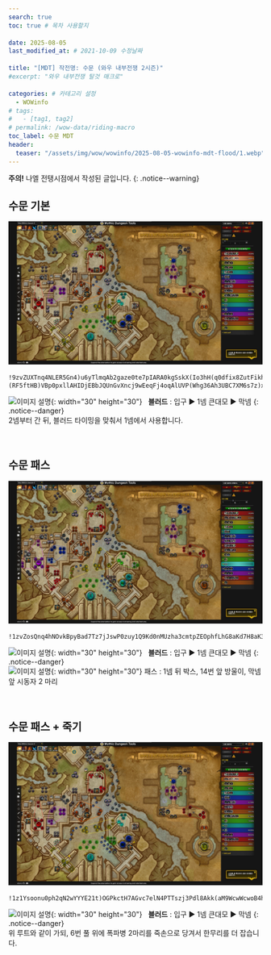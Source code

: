 ```yaml
---
search: true
toc: true # 목차 사용할지

date: 2025-08-05
last_modified_at: # 2021-10-09 수정날짜

title: "[MDT] 작전명: 수문 (와우 내부전쟁 2시즌)"
#excerpt: "와우 내부전쟁 탈것 매크로"

categories: # 카테고리 설정
  - WOWinfo
# tags:
#   - [tag1, tag2]
# permalink: /wow-data/riding-macro
toc_label: 수문 MDT
header:
  teaser: "/assets/img/wow/wowinfo/2025-08-05-wowinfo-mdt-flood/1.webp"
---
```

**주의!** 나엘 전탱시점에서 작성된 글입니다.
{: .notice--warning}  

## 수문 기본

![이미지 설명](/assets/img/wow/wowinfo/2025-08-05-wowinfo-mdt-flood/1.webp)

```  
!9zvZUXTnq4NLER5Gn4)u6yTlmqAb2gaze0te7pIARA0kgSskX(Io3hH(q0dfix8ZutFikhousuEZ2e51Reh(nF8B(Mr2qnpAk2vw6AFV9CxTR1Srk4MIdUg353TRX23BFBBLdcB1ZkFYSrzkAhoT3E((HUE3P7H17mB0Eeh6DHBRBpAUZV1qaX9((Dnd2opIBO4hWfZSHy2WHp7H7sw4bnJi1kcrKr46SSCt1nsXsW8vbNPK8CTItzcDUwiGG5lblWG9HrdrQesLsYYGWKbAqxcwgrMSSWdzCcr73aNZfAzwe)Eqnsc(bLip3ZbPKLtykPoIphcPh0iKgAEgJRP6m)5ZtMSiBNvJqWzRKj6Yc5xBbk5QRqV6kSRSc8)IE7t(p)3)4p)6F9Y42)5L)(RF5ftHB)VBp0pxllAHIDjEBbJQUnGvXncj9wEeqFj4oqAlUVP(Whg36Ah3UBC7XM6s7z)xBl934g327)5DdnnJBvbkemfRZGiJEBgMbEU4YmCxJZv249EJBzaS7DDDiw8lWsX5tSLki3k(FW6UH97BSDEQ75BvD7Uge6XT3mU9z3G)PFmC0(EiG976SL4Xex7GZ1u6(CB3B(Uj19Zw7hcz5tqVbWTZ1v9)svvNfvxWjgI8WW5Z22EqycKnEFXGNrFY2eok2w7PN)HUU6JTN8R1f27uK)4q7rRRn0atP5qL1EcAt3Bk6Sn(Yjmf4XOnWVVp6tvA36JrzjPnnud8UXOWU0Mf9sOXxL2srX94jaSeNbBbEUmGMc6qGR8vUzSZiWQWWitrvfX)VzUOWSt5Zha4INYi8ry5LVcDrKRt9cWVN2LCf3vi31iJi4wPROLsrsgonbJAf7WeQcOid3Mf(sEuasXRs6XBMbm8uW4OBoapte5mzozqmPWWlb9kHp60Jfd5dtIGktl3QfTzoCngUAvsZsshHuvz3BIZgxEkZwvfk9tEK(GkUC30asDQ6ppMhPjf1nQmjHLuiLlZf5XADIvn6aItxZXKLL4DMQ8zj85vUTnrLMXxdAatr0CL6xW1PemBb2nZhCJuC2LxmdUc5mRIN(xzSIZdMpOYOtQFPwOnjwUjOePcjJyUUdJIAhvmPYHtfpvkzX2rrmTOxrAU0Cp3WjdxQVPRCQTd6KUu6x8sy7Z6Qfo151omDSuQmPgnS41BM6cw)cXGcr1RW712kC01QEhoUBESehvHzOX)aI8zSVSSIgRzPvNwDJBNsxLXjzxnNQu0xM8D5mjmig7BiZrBq81sNkR9XuS3ECOUbEhHp2IQZw7V5Fd2p5QBTLWRnMEseQY6QQ6ddn9pdCOyOU0u8e5N7fV9x103u4dX8Fp
```  
![이미지 설명](https://wow.zamimg.com/images/wow/icons/large/spell_nature_bloodlust.jpg){: width="30" height="30"} 
&nbsp;&nbsp;**블러드** : 입구 ▶ 1넴 큰대모 ▶ 막넴
{: .notice--danger}  
2넴부터 간 뒤, 블러드 타이밍을 맞춰서 1넴에서 사용합니다.  
<br>
<br>

## 수문 패스

![이미지 설명](/assets/img/wow/wowinfo/2025-08-05-wowinfo-mdt-flood/2.webp)

```
!1zvZosQnq4hNOvkBpyBad7Tz7jJswP0zuy1Q9Kd0nMUzha3cmtpZEOphfLhG8aKd7H8aK3PS5Di2USbtpzMbrdUkxv99v)Gzi27zzfLLIUpW7hQfDSnrHew2orJO)UIgUuY)HUkHrTrPyTE96U9S3YY6gB3Y7xpoifTM1hyBOxS1YhzBIvRzuYU4hkAg5dklUbb30xy2Ma2gI(Uu)MNGBP4GiACqqysaHMKKYQEDu4SYKfkNehrsPXeeoKMsdd1ktMvoeuwPgYOzCyuCCeorRwKjmqZkhzTCWSGBtibbu1giesinkXAFPgMEkFBCyAQkgIIWPb44iQ1(eTksnpbHbLKGjuenrHpvWKyJ2j2WOCYcAcnli9LeGcErjOxuc(fKO)ptYFuD)R)6F8p)1FFo)F)9V81F7pzzITFIVtoLlZkHNYcdPRs1Mj71k0TIATLI9FRMvZw3uF8Co)XI2Jn8Z5vI(Z5YdQNgUxlyCGxQwqCQOVC4C(n8wrtTuvDQEEu8MZ5hKYJdV5QRoD60k5PA5UdRKpCLs9D9fvYR2Pm)vFxNSENQu97vLPn81hQBpw09zo)N5d1L8ozwdNFK3)6N6gZ(yyWPIpDn(x6YI1OTtfN2YWjmrPbRITycNSckaXZy66g5bX4(dNZ)XIUYcPO)PZ5hBkEYGLd8bf8AkgKNZXNZF3y7XbzrVu11PrQsZE(WyBX2g1U2ZLMTuROL13OuyBXU7)2Z5N4FZdkRu0mO2WaNR4J2Io9g6fJhhC0N1zTITQLepWDK7oXyVwGOYX28Ibr3QzeREySUKL9X7KJFM8Q6nV6Aw2d6(vntCCSPXVV992CQxdBIHss960SLtqTFSFxfiaQns06R2NwpuIwXnOuqi21CjTZwyzvvbQ)8kZXMlYuzS(xI5xxS56orGQiB5DOXViYIHoHGkrl6KISjB)OiowhfoG6khGh8akgMFGT(mg8j1y(WjZBIvywg5cyPVIm7k2(GpqDMyb5IH9Ijlc4QOa)PGU9bjOzfjLAg2d8EP1jhqbhed4fsG4uagALCgliOQIV1KpD5DPHtMFZn98IjqPGPxoKFk5y5slAMNPUjYl97yP5GbZRQMNCsMYQ6eITGHoLeC07SbkrA8m5Ze4NuRUj(qCQo3cNa2uHSoV4dvilhARE8QfXroww6C3Sm7EHnJbdGdxWwqssfxsVgsBlauxHcGYXqO3dnLmqalJDS8fqL6b5N3zIN6(sDHSxyHd8sBt0eKliKfDMr(z2P4q)Y)tROKzlzDbNZHanKySSPkE(JDq1pY(jQi2ZAxCb)C9H5BOpRxzzbN2uVutm18qS5k0Asm75Dm45Vvl9GJFHjqeBSd)USk3lLbrIhDdPwdJA8JxOJNak4c0chH8iJl7kCgNa4Me47Eyic1A6OfMgbJitNSTRr(YcRjpe6B6fTyt9hoxbZwWEK5ZQB0ln23RowWDQpYzOc3czJQJp8axVilJ3XBF66HH69DTkzdwwa08MXU9CrN5qVi10l1HM4T6dlVLLnWBuNusFa7PMq1g7RRK)uv1ahodLJ4vsAlR1vev9C(brtPX5UxENOUJxQT6w((X6gTlayvwxvvVBSr(KHHZoX53d5D2)9
```

![이미지 설명](https://wow.zamimg.com/images/wow/icons/large/spell_nature_bloodlust.jpg){: width="30" height="30"} 
&nbsp;&nbsp;**블러드** : 입구 ▶ 1넴 큰대모 ▶ 막넴
{: .notice--danger}  
![이미지 설명](https://wow.zamimg.com/images/wow/icons/large/ability_ambush.jpg){: width="30" height="30"} 패스 : 1넴 뒤 박스, 14번 앞 방울이, 막넴앞 시동자 2 마리  
<br>
<br>

## 수문 패스 + 죽기

![이미지 설명](/assets/img/wow/wowinfo/2025-08-05-wowinfo-mdt-flood/1.webp)

```  
!1z1Ysoonu0ph2qN2wYYYE21t)OGPkctH7AGvc7elN4PTTszj3Pdl8Akk(aM9WcwWcwoB4hcA(hqpTLtxD3PsS19CFDU3RKiHK7jzfLLSUpq751SoYAueKKTL1W6FFrdviOFDxftdBqWUwTED3oYBjzDdTBO9xpWfSw96CYA8zQw(ezDSCnni7IFOOzGYLwCDO5l1hazDaznu9Tq9MNG7WGaeooiikjaItssjvxGIMbdxaojgbtXXWqqeofhfPadNbhzalHfQrghHIJrGefmKomcNbJSwoywWDjWGaSubiegHrjw7luPPh47IJstLXacbsdaXiS1(qfeHINmHbgMaG4qCIm)KbtInANydn4Kf0u4SG0xtqyWRkj8vLaEfjQ)Ze0NKF)8p)P)9p)8y()9R)XZ)YVpM)8V93)ZN)lgjJT5J0TIPIAwP5PSOi8QuL9YUqMMRWwJkldVvrVzx3uFymN(ur7Hg6yEfRFmxSx(e)bLGboTuUa7yrFjFm)gAlRPwiBtLppWEZy(EH4a)nxE5XJhxjowl2UFL4XlLW32xujUCR08xEBNOERSN9RK9Rn0R3x3EOO7NO0VJYRlPDISgk9aT)ItDdz)quWXIpEf4h7YIvPDNmoT9Jt5eghSk2MtGKvMorWCoDvJypBy3(X8VPORSqW6pnMFOP4Kox2t5Y0RPGlgZbJ5VBO9axu0lKJFQmvISNYhAl20i1AhvOvPwslxFJeWMITp8LJ5hPFXJsRu0WLkWPujF0w0PuONnCG7OpRZAzBKlXEK6i3TSHELawLJTPfCw3Q5mw(WqDjj70PBF6wGi9W6VNK9OAWvXehgAA8hGV3wt9MCt0usQ3iNTVYmee7pEzey6nsu4L6PWfMOaUom1ie4MYe2nzizvvbY)863b6pWP(z1Vq9VUyZnMgAGgA7ZJ0(ne6PX8UqrgOOfJwiBr3pAIJ1rt0eeVSey2fbyDySXHyFgY1hzEqhZMn3Gl8zSgqKdjYaEoHDMBbjdm5laUiGRqb(Bl60ZuOMbclvmTxYNSW0yJPnXfWucbPMeqbYzMGGQk6gIQI6Q8cnXm)MBJ0Z2mk1y6adPLyApInThyI)Hat1kllBtU59CTKi0sIE1BlbohTaAv18USWPcUYN2Ek8u9XX8ZgOmuLWt(p1ckXp5NMbcCTJtn5QALpjawu296pbih)RdPeF(dy11OmWyaq0ckZu(ct8Ae0ZfaDyj8MzSNqg7CJxwH9YUxoGcMgctDrNncMRptuHHOHWftMihBp56Zg7eet75zn3NxDvw6(LuQzgks3nHmvybXCs55daGqYIEv7HM(1FL0iRPfVO13J1mXGxI7MUfw)4f0ah9z3kiCHJc9QaN396mo0KXWaF3JTgnAYOV0qUUyeXVEp1F5mbAb1BR6lm46PHMqZioWJlFrXuT0qFV8853lpTrrMU3ZgKhJ)iTrPygTJ2E6koVExxRug3g6gK3m0TJY603cnuUhI8wm0w1Tx3qY40g5nwu341nDl1RVUs8TvvCQ5QmowxkPTSwLGv9u6EwtP23UxEhRUJwQm6g6UH6gLhmjvzDvv92HgXjndLDKsFWu0j))
```  
![이미지 설명](https://wow.zamimg.com/images/wow/icons/large/spell_nature_bloodlust.jpg){: width="30" height="30"} 
&nbsp;&nbsp;**블러드** : 입구 ▶ 1넴 큰대모 ▶ 막넴
{: .notice--danger}  
위 루트와 같이 가되, 6번 풀 위에 폭파병 2마리를 죽손으로 당겨서 한무리를 더 잡습니다.  
<br>